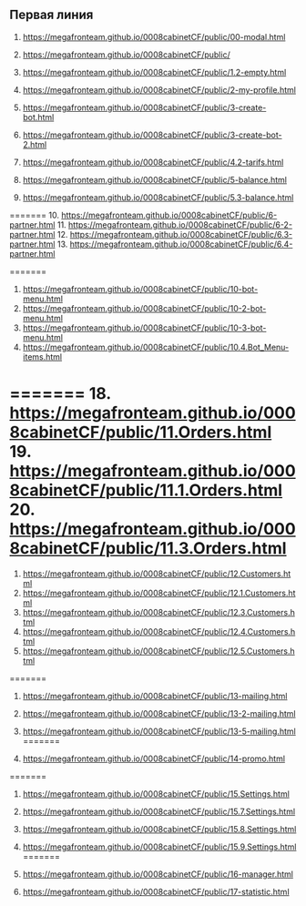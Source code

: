 ## Первая линия
1.  <https://megafronteam.github.io/0008cabinetCF/public/00-modal.html>
2. <https://megafronteam.github.io/0008cabinetCF/public/>
3. <https://megafronteam.github.io/0008cabinetCF/public/1.2-empty.html>
4. <https://megafronteam.github.io/0008cabinetCF/public/2-my-profile.html>
5. <https://megafronteam.github.io/0008cabinetCF/public/3-create-bot.html>
6. <https://megafronteam.github.io/0008cabinetCF/public/3-create-bot-2.html>
7. <https://megafronteam.github.io/0008cabinetCF/public/4.2-tarifs.html>
   
8. <https://megafronteam.github.io/0008cabinetCF/public/5-balance.html>
9.  <https://megafronteam.github.io/0008cabinetCF/public/5.3-balance.html>
    
=======
10. <https://megafronteam.github.io/0008cabinetCF/public/6-partner.html>
11. <https://megafronteam.github.io/0008cabinetCF/public/6-2-partner.html>
12. <https://megafronteam.github.io/0008cabinetCF/public/6.3-partner.html>
13. <https://megafronteam.github.io/0008cabinetCF/public/6.4-partner.html>
    
=======
1.  <https://megafronteam.github.io/0008cabinetCF/public/10-bot-menu.html>
2.  <https://megafronteam.github.io/0008cabinetCF/public/10-2-bot-menu.html>
3.  <https://megafronteam.github.io/0008cabinetCF/public/10-3-bot-menu.html>
4.  <https://megafronteam.github.io/0008cabinetCF/public/10.4.Bot_Menu-items.html>
    
=======
18. <https://megafronteam.github.io/0008cabinetCF/public/11.Orders.html>
19. <https://megafronteam.github.io/0008cabinetCF/public/11.1.Orders.html>
20. <https://megafronteam.github.io/0008cabinetCF/public/11.3.Orders.html>
=======
1.  <https://megafronteam.github.io/0008cabinetCF/public/12.Customers.html>
2.  <https://megafronteam.github.io/0008cabinetCF/public/12.1.Customers.html>
3.  <https://megafronteam.github.io/0008cabinetCF/public/12.3.Customers.html>
4.  <https://megafronteam.github.io/0008cabinetCF/public/12.4.Customers.html>
5.  <https://megafronteam.github.io/0008cabinetCF/public/12.5.Customers.html>

=======
1.  <https://megafronteam.github.io/0008cabinetCF/public/13-mailing.html>
2.  <https://megafronteam.github.io/0008cabinetCF/public/13-2-mailing.html>
3.  <https://megafronteam.github.io/0008cabinetCF/public/13-5-mailing.html>
=======
    
1.  <https://megafronteam.github.io/0008cabinetCF/public/14-promo.html>

=======
1.  <https://megafronteam.github.io/0008cabinetCF/public/15.Settings.html>
2.  <https://megafronteam.github.io/0008cabinetCF/public/15.7.Settings.html>
3.  <https://megafronteam.github.io/0008cabinetCF/public/15.8.Settings.html>
4.  <https://megafronteam.github.io/0008cabinetCF/public/15.9.Settings.html>
=======

1.  <https://megafronteam.github.io/0008cabinetCF/public/16-manager.html>
2.  <https://megafronteam.github.io/0008cabinetCF/public/17-statistic.html>